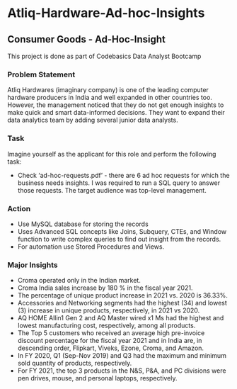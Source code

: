 # Atliq-Hardware-Ad-hoc-Insights

## Consumer Goods - Ad-Hoc-Insight 

This project is done as part of Codebasics Data Analyst Bootcamp

### Problem Statement
Atliq Hardwares (imaginary company) is one of the leading computer hardware producers in India and well expanded in other countries too. However, the management noticed that they do not get enough insights to make quick and smart data-informed decisions. They want to expand their data analytics team by adding several junior data analysts. 
### Task
Imagine yourself as the applicant for this role and perform the following task:
- Check ‘ad-hoc-requests.pdf’ - there are 6 ad hoc requests for which the business needs insights. I was required to run a SQL query to answer those requests. The target audience was top-level management.

### Action
- Use MySQL database for storing the records
- Uses Advanced SQL concepts like Joins, Subquery, CTEs, and Window function to write complex queries to find out insight from the records.
- For automation use Stored Procedures and Views.
  
### Major Insights
- Croma operated only in the Indian market.
- Croma India sales increase by 180 % in the fiscal year 2021.
- The percentage of unique product increase in 2021 vs. 2020 is 36.33%.
- Accessories and Networking segments had the highest (34) and lowest (3) increase in unique products, respectively, in 2021 vs 2020.
- AQ HOME Allin1 Gen 2 and AQ Master wired x1 Ms had the highest and lowest manufacturing cost, respectively, among all products.
- The Top 5 customers who received an average high pre-invoice discount percentage for the fiscal year 2021 and in India are, in descending order, Flipkart, Viveks, Ezone, Croma, and Amazon.
- In FY 2020, Q1 (Sep-Nov 2019) and Q3 had the maximum and minimum sold quantity of products, respectively.
- For FY 2021, the top 3 products in the N&S, P&A, and PC divisions were pen drives, mouse, and personal laptops, respectively.
